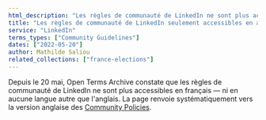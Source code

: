 ```yaml
---
html_description: "Les règles de communauté de LinkedIn ne sont plus accessibles en français"
title: "Les règles de communauté de LinkedIn seulement accessibles en anglais"
service: "LinkedIn"
terms_types: ["Community Guidelines"]
dates: ["2022-05-20"]
author: Mathilde Saliou
related_collections: ["france-elections"]
---
```


Depuis le 20 mai, Open Terms Archive constate que les règles de communauté de LinkedIn ne sont plus accessibles en français — ni en aucune langue autre que l'anglais. La page renvoie systématiquement vers la version anglaise des [Community Policies](https://www.linkedin.com/legal/professional-community-policies).
